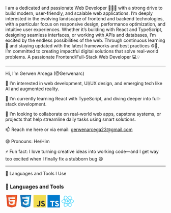 I am a dedicated and passionate Web Developer 👨‍💻🌐 with a strong drive to build modern, user-friendly, and scalable web applications. I’m deeply interested in the evolving landscape of frontend and backend technologies, with a particular focus on responsive design, performance optimization, and intuitive user experiences. Whether it’s building with React and TypeScript, designing seamless interfaces, or working with APIs and databases, I’m excited by the endless possibilities of the web. Through continuous learning 📘 and staying updated with the latest frameworks and best practices ⚙️🚀, I’m committed to creating impactful digital solutions that solve real-world problems.
A passionate Frontend/Full-Stack Web Developer 💻💡
_____________________________________________________________________________________________________________
 Hi, I’m Gerwen Arcega (@Gerwenarc)

👀 I’m interested in web development, UI/UX design, and emerging tech like AI and augmented reality.

🌱 I’m currently learning React with TypeScript, and diving deeper into full-stack development.

💞️ I’m looking to collaborate on real-world web apps, capstone systems, or projects that help streamline daily tasks using smart solutions.

📫 Reach me here or via email: gerwenarcega23@gmail.com 

😄 Pronouns: He/Him

⚡ Fun fact: I love turning creative ideas into working code—and I get way too excited when I finally fix a stubborn bug 😄

__________________________________________________________________________________________________________________
🚀 Languages and Tools I Use

### 🚀 Languages and Tools

<p align="left">
  <img src="https://raw.githubusercontent.com/devicons/devicon/master/icons/html5/html5-original.svg" alt="HTML5" width="40" height="40"/>
  <img src="https://raw.githubusercontent.com/devicons/devicon/master/icons/css3/css3-original.svg" alt="CSS3" width="40" height="40"/>
  <img src="https://raw.githubusercontent.com/devicons/devicon/master/icons/javascript/javascript-original.svg" alt="JavaScript" width="40" height="40"/>
  <img src="https://raw.githubusercontent.com/devicons/devicon/master/icons/typescript/typescript-original.svg" alt="TypeScript" width="40" height="40"/>
  <img src="https://raw.githubusercontent.com/devicons/devicon/master/icons/react/react-original.svg" alt="React" width="40" height="40"/>
</p>

